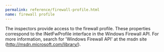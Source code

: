 ```yaml
---
permalink: reference/firewall-profile.html
name: firewall profile
---
```


The <firewall profile> inspectors provide access to the firewall profile. These properties correspond to the INetFwProfile interface in the Windows Firewall API. For more information, search for 'Windows Firewall API' at the msdn site (http://msdn.microsoft.com/library/).